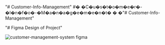 "# Customer-Info-Management" 
#� �C�u�s�t�o�m�e�r�-�I�n�f�o�-�M�a�n�a�g�e�m�e�n�t�
�
�"# Customer-Info-Management" 

"# Figma Design of Project"


![customer-management-system figma](https://user-images.githubusercontent.com/50637795/209719928-846369da-2f79-4f85-809e-985973143f06.png)
